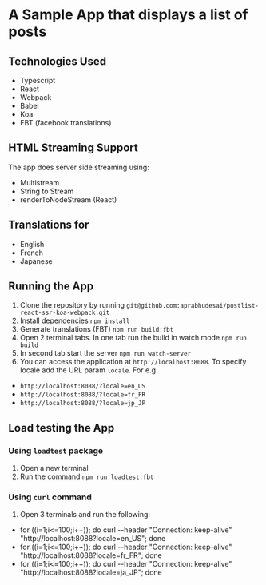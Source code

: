 # A Sample App that displays a list of posts
## Technologies Used
- Typescript
- React
- Webpack
- Babel
- Koa
- FBT (facebook translations)

## HTML Streaming Support
The app does server side streaming using:
- Multistream
- String to Stream
- renderToNodeStream (React)

## Translations for
- English
- French
- Japanese

## Running the App
1. Clone the repository by running
```git@github.com:aprabhudesai/postlist-react-ssr-koa-webpack.git```
2. Install dependencies ```npm install```
3. Generate translations (FBT) ```npm run build:fbt```
4. Open 2 terminal tabs. In one tab run the build in watch mode ```npm run build```
5. In second tab start the server ```npm run watch-server```
6. You can access the application at ```http://localhost:8088```. To specify locale add the URL param ```locale```. For e.g.
- ```http://localhost:8088/?locale=en_US```
- ```http://localhost:8088/?locale=fr_FR```
- ```http://localhost:8088/?locale=jp_JP```

## Load testing the App
### Using ```loadtest``` package
1. Open a new terminal
2. Run the command ```npm run loadtest:fbt```

### Using `curl` command
1. Open 3 terminals and run the following:
- for ((i=1;i<=100;i++)); do curl --header "Connection: keep-alive" "http://localhost:8088?locale=en_US"; done
- for ((i=1;i<=100;i++)); do curl --header "Connection: keep-alive" "http://localhost:8088?locale=fr_FR"; done
- for ((i=1;i<=100;i++)); do curl --header "Connection: keep-alive" "http://localhost:8088?locale=ja_JP"; done
